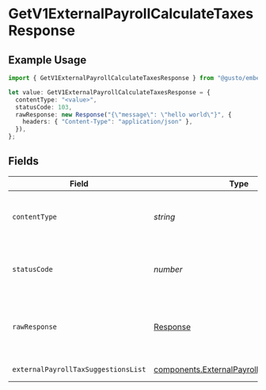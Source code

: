 # GetV1ExternalPayrollCalculateTaxesResponse

## Example Usage

```typescript
import { GetV1ExternalPayrollCalculateTaxesResponse } from "@gusto/embedded-api/models/operations/getv1externalpayrollcalculatetaxes.js";

let value: GetV1ExternalPayrollCalculateTaxesResponse = {
  contentType: "<value>",
  statusCode: 103,
  rawResponse: new Response("{\"message\": \"hello world\"}", {
    headers: { "Content-Type": "application/json" },
  }),
};
```

## Fields

| Field                                                                                                  | Type                                                                                                   | Required                                                                                               | Description                                                                                            |
| ------------------------------------------------------------------------------------------------------ | ------------------------------------------------------------------------------------------------------ | ------------------------------------------------------------------------------------------------------ | ------------------------------------------------------------------------------------------------------ |
| `contentType`                                                                                          | *string*                                                                                               | :heavy_check_mark:                                                                                     | HTTP response content type for this operation                                                          |
| `statusCode`                                                                                           | *number*                                                                                               | :heavy_check_mark:                                                                                     | HTTP response status code for this operation                                                           |
| `rawResponse`                                                                                          | [Response](https://developer.mozilla.org/en-US/docs/Web/API/Response)                                  | :heavy_check_mark:                                                                                     | Raw HTTP response; suitable for custom response parsing                                                |
| `externalPayrollTaxSuggestionsList`                                                                    | [components.ExternalPayrollTaxSuggestions](../../models/components/externalpayrolltaxsuggestions.md)[] | :heavy_minus_sign:                                                                                     | Example response                                                                                       |